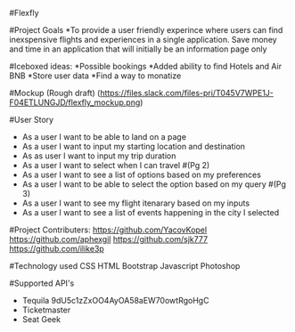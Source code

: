 #Flexfly

#Project Goals 
*To provide a user friendly experince where users can find inexspensive flights and experiences in a single application. Save money and time in an application that will initially be an information page only 

#Iceboxed ideas: 
*Possible bookings
*Added ability to find Hotels and Air BNB
*Store user data
*Find a way to monatize

#Mockup (Rough draft)
(https://files.slack.com/files-pri/T045V7WPE1J-F04ETLUNGJD/flexfly_mockup.png)


#User Story 
* As a user I want to be able to land on a page
* As a user I want to input my starting location and destination
* As as user I want to input my trip duration 
* As a user I want to select when I can travel 
#(Pg 2)
* As a user I want to see a list of options based on my preferences 
* As a user I want to be able to select the option based on my query
#(Pg 3)
* As a user I want to see my flight itenarary based on my inputs
* As a user I want to see a list of events happening in the city I selected




#Project Contributers: 
https://github.com/YacovKopel
https://github.com/aphexgil
https://github.com/sjk777
https://github.com/ilike3p

#Technology used
CSS
HTML 
Bootstrap 
Javascript 
Photoshop

#Supported API's
* Tequila 9dU5c1zZxOO4AyOA58aEW70owtRgoHgC
* Ticketmaster 
* Seat Geek 